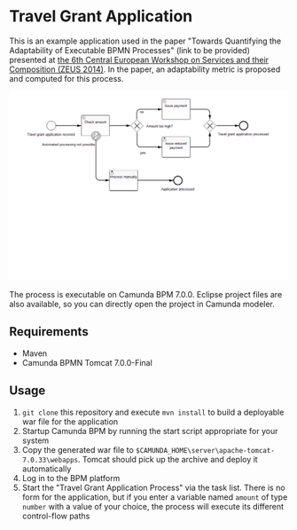 # Travel Grant Application

This is an example application used in the paper "Towards Quantifying the Adaptability of Executable BPMN Processes" (link to be provided) presented at [the 6th Central European Workshop on Services and their Composition (ZEUS 2014)](http://zeus2014.org/ZEUS/). In the paper, an adaptability metric is proposed and computed for this process. 

![Travel Grant Process](https://github.com/uniba-dsg/zeus2014/blob/master/src/main/resources/travel-grant-application.png)

The process is executable on Camunda BPM 7.0.0. Eclipse project files are also available, so you can directly open the project in Camunda modeler.

## Requirements
 - Maven
 - Camunda BPMN Tomcat 7.0.0-Final
 
## Usage
 1. `git clone` this repository and execute `mvn install` to build a deployable war file for the application 
 2. Startup Camunda BPM by running the start script appropriate for your system
 3. Copy the generated war file to `$CAMUNDA_HOME\server\apache-tomcat-7.0.33\webapps`. Tomcat should pick up the archive and deploy it automatically
 4. Log in to the BPM platform
 5. Start the "Travel Grant Application Process" via the task list. There is no form for the application, but if you enter a variable named `amount` of type `number` with a value of your choice, the process will execute its different control-flow paths
 
 